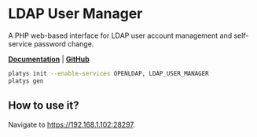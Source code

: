 # LDAP User Manager

A PHP web-based interface for LDAP user account management and self-service password change. 

 **[Documentation](https://github.com/wheelybird/ldap-user-manager)** | **[GitHub](https://github.com/wheelybird/ldap-user-manager)**

```bash
platys init --enable-services OPENLDAP, LDAP_USER_MANAGER
platys gen
```

## How to use it?

Navigate to <https://192.168.1.102:28297>.

